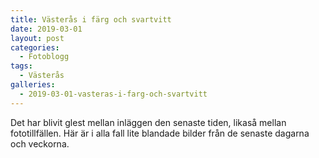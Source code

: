 ```yaml
---
title: Västerås i färg och svartvitt
date: 2019-03-01
layout: post
categories:
  - Fotoblogg
tags:
  - Västerås
galleries:
  - 2019-03-01-vasteras-i-farg-och-svartvitt
---
```


Det har blivit glest mellan inläggen den senaste tiden, likaså mellan fototillfällen. Här är i alla fall lite blandade bilder från de senaste dagarna och veckorna.
